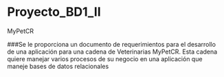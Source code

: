 # Proyecto_BD1_II
MyPetCR

###Se le proporciona un documento de requerimientos para el desarrollo de una aplicación
para una cadena de Veterinarias MyPetCR. Esta cadena quiere manejar varios procesos de su
negocio en una aplicación que maneje bases de datos relacionales
